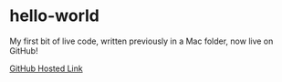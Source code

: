 # hello-world

My first bit of live code, written previously in a Mac folder, now live on GitHub!

[GitHub Hosted Link](https://geminipowell.github.io/hello-world/)
